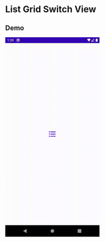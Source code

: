 # List Grid Switch View


## Demo
<img src="https://github.com/CuteLibs/ListGridSwitchView/blob/master/files/listgridswitch.gif?raw=true" width="300px"/>


## 

